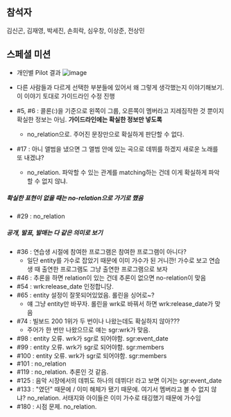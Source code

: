 ## 참석자
김신곤, 김재영, 박세진, 손희락, 심우창, 이상준, 전상민

## 스페셜 미션
- 개인별 Pilot 결과
![image](https://user-images.githubusercontent.com/49185035/141946402-cae6fc2b-e096-4259-90fa-d250b0425f41.png)
- 다른 사람들과 다르게 선택한 부분들에 있어서 왜 그렇게 생각했는지 이야기해보기. 이 이야기 토대로 가이드라인 수정 진행

- #5, #6 : 콜론(:)을 기준으로 왼쪽이 그룹, 오른쪽이 멤버라고 지레짐작한 것 뿐이지 확실한 정보는 아님. **가이드라인에는 확실한 정보만 넣도록**
  - no_relation으로. 주어진 문장만으로 확실하게 판단할 수 없다.
- #17 : 아니 앨범을 냈으면 그 앨범 안에 있는 곡으로 데뷔를 하겠지 새로운 노래를 또 내겠냐?
  - no_relation. 파악할 수 있는 관계를 matching하는 건데 이게 확실하게 파악할 수 없지 않냐.
##### 확실한 표현이 없을 때는 no-relation으로 가기로 했음
- #29 : no_relation
##### 공개, 발표, 발매는 다 같은 의미로 보기
- #36 : 연습생 시절에 참여한 프로그램은 참여한 프로그램이 아니다?
  - 일단 entity를 가수로 잡았기 때문에 이미 가수가 된 거니깐! 가수로 보고 연습생 때 출연한 프로그램도 그냥 출연한 프로그램으로 보자
- #46 : 추론을 하면 relation이 있는 건데 추론이 없으면 no-relation이 맞음
- #54 : wrk:release_date 인정합니당.
- #65 : entity 설정이 잘못되어있었음. 롤린을 싱어로~? 
  - 얘 그냥 entity만 바꾸자. 롤린을 wrk로 바꿔서 하면 wrk:release_date가 맞음
- #74 : 빌보드 200 1위가 두 번이나 나왔는데도 확실하지 않아???
  - 주어가 한 번만 나왔으므로 얘는 sgr:wrk가 맞음.
- #98 : entity 오류. wrk가 sgr로 되어야함. sgr:event_date
- #99 : entity 오류. wrk가 sgr로 되어야함. sgr:members
- #100 : entity 오류. wrk가 sgr로 되어야함. sgr:members
- #101 : no_relation
- #119 : no_relation. 추론인 것 같음.
- #125 : 음악 시장에서의 데뷔도 하나의 데뷔다! 라고 보면 이거는 sgr:event_date
- #133 : "였던" 때문에 / 이미 해체가 됐기 때문에. 여기서 멤버라고 볼 수 없지 않냐? no_relation. 서태지와 아이들은 이미 가수로 태깅했기 때문에 가수임
- #180 : 시점 문제. no_relation.
